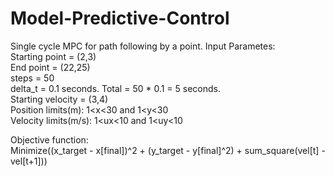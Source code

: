 # Model-Predictive-Control
Single cycle MPC for path following by a point. Input Parametes:    
Starting point = (2,3)  
End point = (22,25)  
steps = 50  
delta_t = 0.1 seconds. Total = 50 * 0.1 = 5 seconds.  
Starting velocity = (3,4)  
Position limits(m): 1<x<30 and 1<y<30  
Velocity limits(m/s): 1<ux<10 and 1<uy<10

Objective function:  
Minimize((x_target - x[final])^2 + (y_target - y[final]^2) + sum_square(vel[t] - vel[t+1]))
